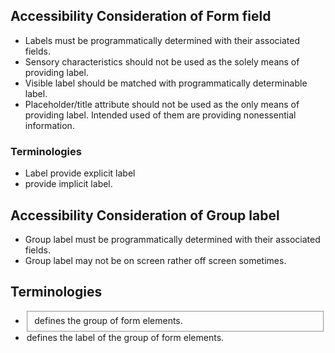 ## Accessibility Consideration of Form field
* Labels must be programmatically determined with their associated fields.
* Sensory characteristics should not be used as the solely means of providing label.
* Visible label should be matched with programmatically determinable label.
* Placeholder/title attribute should not be used as the only means of providing label. Intended used of them are providing nonessential information.
### Terminologies
* <label for=”id”> Label </label>   provide explicit label
* <label></label> provide implicit label.

## Accessibility Consideration of Group label
* Group label must be programmatically determined with their associated fields.
* Group label may not be on screen rather off screen sometimes.
## Terminologies
* <fieldset> defines the group of form elements.
* <legend> defines the label of the group of form elements.

